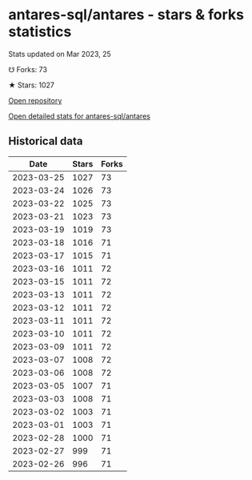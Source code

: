 # antares-sql/antares - stars & forks statistics

Stats updated on Mar 2023, 25

☋ Forks: 73

★ Stars: 1027

[Open repository](https://github.com/antares-sql/antares)

[Open detailed stats for antares-sql/antares](https://reviewgithub.com/rep/antares-sql/antares)

## Historical data
| Date | Stars | Forks |
|------|-------|-------|
| 2023-03-25 | 1027 | 73 | 
| 2023-03-24 | 1026 | 73 | 
| 2023-03-22 | 1025 | 73 | 
| 2023-03-21 | 1023 | 73 | 
| 2023-03-19 | 1019 | 73 | 
| 2023-03-18 | 1016 | 71 | 
| 2023-03-17 | 1015 | 71 | 
| 2023-03-16 | 1011 | 72 | 
| 2023-03-15 | 1011 | 72 | 
| 2023-03-13 | 1011 | 72 | 
| 2023-03-12 | 1011 | 72 | 
| 2023-03-11 | 1011 | 72 | 
| 2023-03-10 | 1011 | 72 | 
| 2023-03-09 | 1011 | 72 | 
| 2023-03-07 | 1008 | 72 | 
| 2023-03-06 | 1008 | 72 | 
| 2023-03-05 | 1007 | 71 | 
| 2023-03-03 | 1008 | 71 | 
| 2023-03-02 | 1003 | 71 | 
| 2023-03-01 | 1003 | 71 | 
| 2023-02-28 | 1000 | 71 | 
| 2023-02-27 | 999 | 71 | 
| 2023-02-26 | 996 | 71 | 

